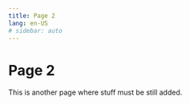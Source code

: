 ```yaml
---
title: Page 2
lang: en-US
# sidebar: auto
---
```

# Page 2

This is another page where stuff must be still added.